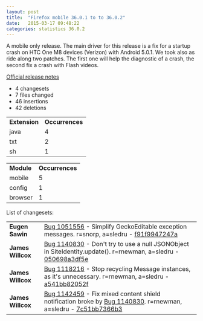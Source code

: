 ```yaml
---
layout: post
title:  "Firefox mobile 36.0.1 to to 36.0.2"
date:   2015-03-17 09:48:22
categories: statistics 36.0.2
---
```


A mobile only release. The main driver for this release is a fix for a startup crash on HTC One M8 devices (Verizon) with Android 5.0.1.
We took also as ride along two patches. The first one will help the diagnostic of a crash, the
second fix a crash with Flash videos.

<a href="https://www.mozilla.org/en-US/mobile/36.0.2/releasenotes/">Official release notes</a>

<p>
<ul>
<li>4 changesets</li>
<li>7 files changed</li>
<li>46 insertions</li>
<li>42 deletions</li>
</ul>
</p>
<p>
<table><tr><td><strong>Extension</strong></td><td><strong>Occurrences</strong></td></tr>
<tr><td>java</td><td>4</td></tr>
<tr><td>txt</td><td>2</td></tr>
<tr><td>sh</td><td>1</td></tr>
</table>
</p>
<p>
<table><tr><td><strong>Module</strong></td><td><strong>Occurrences</strong></td></tr>
<tr><td>mobile</td><td>5</td></tr>
<tr><td>config</td><td>1</td></tr>
<tr><td>browser</td><td>1</td></tr>
</table>
</p>
<p>List of changesets:
<table>
<tr><td><strong>Eugen Sawin</strong></td><td><a href="https://bugzilla.mozilla.org/1051556">Bug 1051556</a> - Simplify GeckoEditable exception messages. r=snorp, a=sledru - <a href="https://hg.mozilla.org/releases/mozilla-release/rev/f91f9947247a">f91f9947247a</a></td></tr>
<tr><td><strong>James Willcox</strong></td><td><a href="https://bugzilla.mozilla.org/1140830">Bug 1140830</a> - Don't try to use a null JSONObject in SiteIdentity.update(). r=rnewman, a=sledru - <a href="https://hg.mozilla.org/releases/mozilla-release/rev/050698a3df5e">050698a3df5e</a></td></tr>
<tr><td><strong>James Willcox</strong></td><td><a href="https://bugzilla.mozilla.org/1118216">Bug 1118216</a> - Stop recycling Message instances, as it's unnecessary. r=rnewman, a=sledru - <a href="https://hg.mozilla.org/releases/mozilla-release/rev/a541bb82052f">a541bb82052f</a></td></tr>
<tr><td><strong>James Willcox</strong></td><td><a href="https://bugzilla.mozilla.org/1142459">Bug 1142459</a> - Fix mixed content shield notification broke by <a href="https://bugzilla.mozilla.org/1140830">Bug 1140830</a>. r=rnewman, a=sledru - <a href="https://hg.mozilla.org/releases/mozilla-release/rev/7c51bb7366b3">7c51bb7366b3</a></td></tr>
</table>
</p>

